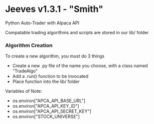 # Jeeves v1.3.1 - "Smith"
Python Auto-Trader with Alpaca API

Compatable trading algorithms and scripts are stored in our lib/ folder

### Algorithm Creation

To create a new algorithm, you must do 3 things
- Create a new .py file of the name you choose, with a class named "TradeAlgo"
- Add a .run() function to be invocated
- Place function into the lib/ folder

Variables of Note:
- os.environ["APCA_API_BASE_URL"]
- os.environ["APCA_API_KEY_ID"]
- os.environ["APCA_API_SECRET_KEY"]
- os.environ["STOCK_UNIVERSE"]